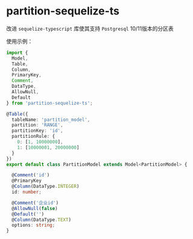 # partition-sequelize-ts
改进 `sequelize-typescript` 库使其支持 `Postgresql` 10/11版本的分区表

使用示例：
 ```typescript
 import {
   Model,
   Table,
   Column,
   PrimaryKey,
   Comment,
   DataType,
   AllowNull,
   Default
 } from 'partition-sequelize-ts';
 
 @Table({
   tableName: 'partition_model',
   partition: 'RANGE',
   partitionKey: 'id',
   partitionRule: {
     0: [1, 10000000],
     1: [10000001, 20000000]
   }
 })
 export default class PartitionModel extends Model<PartitionModel> {
 
   @Comment('id')
   @PrimaryKey
   @Column(DataType.INTEGER)
   id: number;
 
   @Comment('企业id')
   @AllowNull(false)
   @Default('')
   @Column(DataType.TEXT)
   options: string;
 }
```

